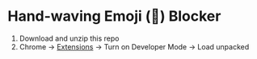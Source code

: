 # Hand-waving Emoji (👋) Blocker

1. Download and unzip this repo
2. Chrome → [Extensions](chrome://extensions/) → Turn on Developer Mode → Load unpacked
